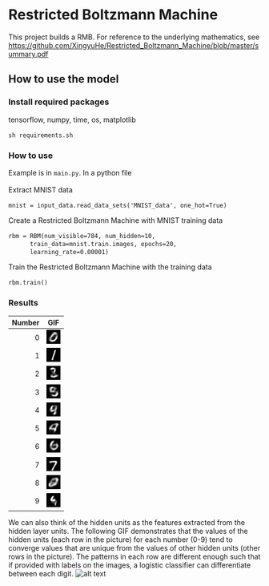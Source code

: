 # Restricted Boltzmann Machine
This project builds a RMB. For reference to the underlying mathematics, see https://github.com/XingyuHe/Restricted_Boltzmann_Machine/blob/master/summary.pdf

## How to use the model
### Install required packages 
tensorflow, numpy, time, os, matplotlib
```
sh requirements.sh
```


### How to use
Example is in `main.py`. In a python file <br />  
Extract MNIST data 
```
mnist = input_data.read_data_sets('MNIST_data', one_hot=True)
```
Create a Restricted Boltzmann Machine with MNIST training data 
```
rbm = RBM(num_visible=784, num_hidden=10,
      train_data=mnist.train.images, epochs=20,
      learning_rate=0.00001)
```
Train the Restricted Boltzmann Machine with the training data
```
rbm.train()
```
### Results 
Number|GIF  
-----------:|:----------------------------:
0|![alt text](./pictures/0.gif)
1|![alt text](./pictures/1.gif)
2|![alt text](./pictures/2.gif)
3|![alt text](./pictures/3.gif)
4|![alt text](./pictures/4.gif)
5|![alt text](./pictures/5.gif)
6|![alt text](./pictures/6.gif)
7|![alt text](./pictures/7.gif)
8|![alt text](./pictures/8.gif)
9|![alt text](./pictures/9.gif)

We can also think of the hidden units as the 
features extracted from the hidden layer units.
The following GIF demonstrates that the values 
of the hidden units (each row in the picture) 
for each number (0-9) tend to converge values 
that are unique from the values of other hidden 
units (other rows in the picture). The patterns
in each row are different enough such that if 
provided with labels on the images, a logistic
classifier can differentiate between each digit.
![alt text](./pictures/hidden_layer_value.gif)
